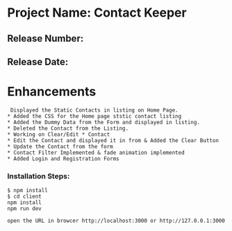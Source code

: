 # Project Name: Contact Keeper

## Release Number:

## Release Date:

# Enhancements

     Displayed the Static Contacts in listing on Home Page.
    * Added the CSS for the Home page ststic contact listing
    * Added the Dummy Data from the Form and displayed in listing.
    * Deleted the Contact from the Listing.
    * Working on Clear/Edit * Contact
    * Edit the Contact and displayed it in from & Added the Clear Button
    * Update the Contact from the form
    * Contact Filter Implemented & fade animation implemented
    * Added Login and Registration Forms

### Installation Steps:

    $ npm install
    $ cd client
    npm install
    npm run dev

    open the URL in browcer http://localhost:3000 or http://127.0.0.1:3000
